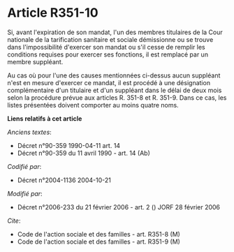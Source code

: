 # Article R351-10

Si, avant l'expiration de son mandat, l'un des membres titulaires de la Cour nationale de la tarification sanitaire et
sociale démissionne ou se trouve dans l'impossibilité d'exercer son mandat ou s'il cesse de remplir les conditions requises
pour exercer ses fonctions, il est remplacé par un membre suppléant.

Au cas où pour l'une des causes mentionnées ci-dessus aucun suppléant n'est en mesure d'exercer ce mandat, il est procédé à
une désignation complémentaire d'un titulaire et d'un suppléant dans le délai de deux mois selon la procédure prévue aux
articles R. 351-8 et R. 351-9. Dans ce cas, les listes présentées doivent comporter au moins quatre noms.

**Liens relatifs à cet article**

_Anciens textes_:

  - Décret n°90-359 1990-04-11 art. 14
  - Décret n°90-359 du 11 avril 1990 - art. 14 (Ab)

_Codifié par_:

  - Décret n°2004-1136 2004-10-21

_Modifié par_:

  - Décret n°2006-233 du 21 février 2006 - art. 2 () JORF 28 février 2006

_Cite_:

  - Code de l'action sociale et des familles - art. R351-8 (M)
  - Code de l'action sociale et des familles - art. R351-9 (M)
